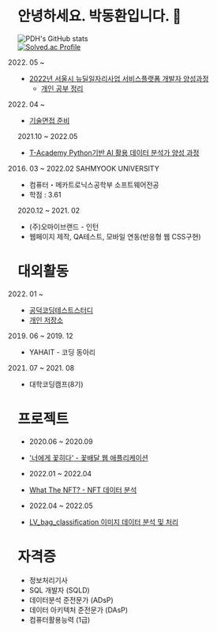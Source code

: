 # 안녕하세요. 박동환입니다. 👋

<!--
**parkdonghwan97/parkdonghwan97** is a ✨ _special_ ✨ repository because its `README.md` (this file) appears on your GitHub profile.

Here are some ideas to get you started:

- 🔭 I’m currently working on ...
- 🌱 I’m currently learning ...
- 👯 I’m looking to collaborate on ...
- 🤔 I’m looking for help with ...
- 💬 Ask me about ...
- 📫 How to reach me: ...
- 😄 Pronouns: ...
- ⚡ Fun fact: ...
-->




![PDH's GitHub stats](https://github-readme-stats.vercel.app/api?username=parkdonghwan97&show_icons=true)  
[![Solved.ac Profile](http://mazassumnida.wtf/api/v2/generate_badge?boj=pdh6941)](https://solved.ac/pdh6941)  

2022. 05 ~
- [2022년 서울시 뉴딜일자리사업 서비스플랫폼 개발자 양성과정](https://www.spc.or.kr/pr/news_view.asp?seq=1325&con_div=A)
  - [개인 공부 정리](https://www.notion.so/5649ea84d92547a9aaab7f8240f7d941)

2022. 04 ~   
- [기술면접 준비](https://www.notion.so/819b1aa1bbcc4802b638e9c9993bdcfb)

2021.10 ~ 2022.05  
- [T-Academy Python기반 AI 활용 데이터 분석가 양성 과정](https://github.com/parkdonghwan97/T-Academy)  

2016. 03 ~ 2022.02 SAHMYOOK UNIVERSITY  
- 컴퓨터・메카트로닉스공학부 소프트웨어전공  
- 학점 : 3.61

2020.12 ~ 2021. 02  
- (주)오마이브랜드 - 인턴  
- 웹페이지 제작, QA테스트, 모바일 연동(반응형 웹 CSS구현)

# 대외활동 

2022. 01 ~  
- [공덕코딩테스트스터디](https://www.notion.so/c499053c44e849748364e20907b1bf73)  
- [개인 저장소](https://github.com/parkdonghwan97/CODING_TEST)

2019. 06 ~ 2019. 12  
- YAHAIT - 코딩 동아리  

2021. 07 ~ 2021. 08  
- 대학코딩캠프(8기)   


# 프로젝트

- 2020.06 ~ 2020.09 
- ['너에게 꽃히다' - 꽃배달 웹 애플리케이션]()

- 2022.01 ~ 2022.04
- [What The NFT? - NFT 데이터 분석](https://github.com/syleeie2310/nft_dataanalysis)

- 2022.04 ~ 2022.05
- [LV_bag_classification 이미지 데이터 분석 및 처리](https://github.com/AndEnd-da-team/LV_bag_classification)


# 자격증  
- 정보처리기사  
- SQL 개발자 (SQLD)  
- 데이터분석 준전문가 (ADsP)  
- 데이터 아키텍처 준전문가 (DAsP)  
- 컴퓨터활용능력 (1급)  
